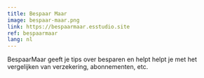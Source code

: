 ```yaml
---
title: Bespaar Maar
image: bespaar-maar.png
link: https://bespaarmaar.esstudio.site
ref: bespaarmaar
lang: nl
---
```

BespaarMaar geeft je tips over besparen en helpt helpt je met het vergelijken van verzekering, abonnementen, etc.